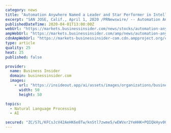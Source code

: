 ```yaml
---
category: news
title: "Automation Anywhere Named a Leader and Star Performer in Intelligent Document Processing PEAK Matrix® Assessment by Everest Group"
excerpt: "SAN JOSE, Calif., April 1, 2020 /PRNewswire/ -- Automation Anywhere, a global leader in Robotic Process Automation (RPA), today announced that"
publishedDateTime: 2020-04-01T13:00:00Z
webUrl: "https://markets.businessinsider.com/news/stocks/automation-anywhere-named-a-leader-and-star-performer-in-intelligent-document-processing-peak-matrix-assessment-by-everest-group-1029054696"
ampWebUrl: "https://markets.businessinsider.com/amp/news/automation-anywhere-named-a-leader-and-star-performer-in-intelligent-document-processing-peak-matrix-assessment-by-everest-group-1029054696"
cdnAmpWebUrl: "https://markets-businessinsider-com.cdn.ampproject.org/c/s/markets.businessinsider.com/amp/news/automation-anywhere-named-a-leader-and-star-performer-in-intelligent-document-processing-peak-matrix-assessment-by-everest-group-1029054696"
type: article
quality: 25
heat: 25
published: false

provider:
  name: Business Insider
  domain: businessinsider.com
  images:
    - url: "https://insideout.app/ai/assets/images/organizations/businessinsider.com-50x50.jpg"
      width: 50
      height: 50

topics:
  - Natural Language Processing
  - AI

secured: "ZC/S7L/KFCsJcV42AeHK6e8Tw/knStl7zwme5/wEWVxr2YeHHK+PQIQkHyv00bHT+Fp0TOXih172bTmo6/i6u58X0UZ4WUr5I/Eac6plaI7twTkGiPCc75BLRuVed0hTChchIbYwZdu2UhNycJ+3OIZDQui5YQPK5gulE1zXhmzn+8TRM6ExM9yoJHQBwzUHbIrzqothteLIEuehZdyUWG0cwpeKqW+SWQpThlocLJi2F+Kzlrev+yVim3FROjoU5gRByhwYNI8IDpH/ih0zwJicgqtiRlBv/vwX3HVBLyV5Vk49qmQsmean3IepImEQPCgK46MwPMDRoJNCfEFPpd9Ft/ONy1GyDst5AOCQ2rnWB74vrRh/ieOygufTv6oDL9ogtn5LIedzVjCwsUCyZYX3JIJzq3Qevk4wDN8hE/NWVtz96ysjFNJfUkfliiuW+Pnd0jYQ+OmhkiiDGbP8dJDvIkvcAu5gYdVYnf683Lo=;Nxt+rda6g/JjElyhGwaNzA=="
---
```


